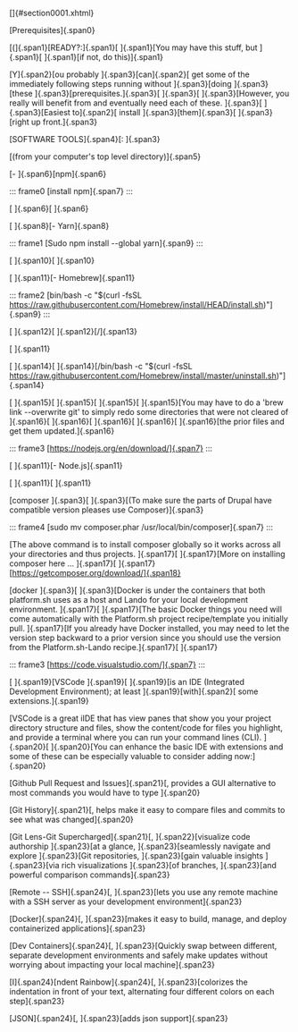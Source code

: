 []{#section0001.xhtml}

[Prerequisites]{.span0}

[(]{.span1}[READY?:]{.span1}[ ]{.span1}[You may have this stuff, but
]{.span1}[ ]{.span1}[if not, do this)]{.span1}

 

[Y]{.span2}[ou probably ]{.span3}[can]{.span2}[ get some of the
immediately following steps running without ]{.span3}[doing
]{.span3}[these ]{.span3}[prerequisites.]{.span3}[
]{.span3}[ ]{.span3}[However, you really will benefit from and
eventually need each of these. ]{.span3}[ ]{.span3}[Easiest to]{.span2}[
install ]{.span3}[them]{.span3}[ ]{.span3}[right up front.]{.span3}

 

[SOFTWARE TOOLS]{.span4}[: ]{.span3}

[(from your computer\'s top level directory)]{.span5}

[- ]{.span6}[npm]{.span6}

::: frame0
[install npm]{.span7}
:::

[                ]{.span6}[                ]{.span6}

 

[                ]{.span8}[- Yarn]{.span8}

::: frame1
[Sudo npm install \--global yarn]{.span9}
:::

[                ]{.span10}[                ]{.span10}

 

[                ]{.span11}[- Homebrew]{.span11}

::: frame2
[bin/bash -c \"\$(curl -fsSL
https://raw.githubusercontent.com/Homebrew/install/HEAD/install.sh)\"]{.span9}
:::

[                ]{.span12}[                ]{.span12}[/]{.span13}

[                ]{.span11}

[                ]{.span14}[                ]{.span14}[/bin/bash -c
\"\$(curl -fsSL
https://raw.githubusercontent.com/Homebrew/install/master/uninstall.sh)\"]{.span14}

[                ]{.span15}[                ]{.span15}[
]{.span15}[ ]{.span15}[You may have to do a 'brew link \--overwrite git'
to simply redo some directories that were not cleared of
]{.span16}[                ]{.span16}[                ]{.span16}[
]{.span16}[ ]{.span16}[the prior files and get them updated.]{.span16}

 

::: frame3
[https://nodejs.org/en/download/]{.span7}
:::

[                ]{.span11}[- Node.js]{.span11}

[                ]{.span11}[                ]{.span11}

[composer ]{.span3}[ ]{.span3}[(To make sure the parts of Drupal have
compatible version pleases use Composer)]{.span3}

::: frame4
[sudo mv composer.phar /usr/local/bin/composer]{.span7}
:::

 

[The above command is to install composer globally so it works across
all your directories and thus projects. ]{.span17}[ ]{.span17}[More on
installing composer here ...
]{.span17}[ ]{.span17}[https://getcomposer.org/download/]{.span18}

[docker ]{.span3}[ ]{.span3}[Docker is under the containers that both
platform.sh uses as a host and Lando for your local development
environment. ]{.span17}[ ]{.span17}[The basic Docker things you need
will come automatically with the Platform.sh project recipe/template you
initially pull. ]{.span17}[If you already have Docker installed, you may
need to let the version step backward to a prior version since you
should use the version from the Platform.sh-Lando recipe.]{.span17}[
]{.span17}

::: frame3
[https://code.visualstudio.com/]{.span7}
:::

[ ]{.span19}[VSCode ]{.span19}[ ]{.span19}[is an IDE (Integrated
Development Environment); at least ]{.span19}[with]{.span2}[ some
extensions.]{.span19}

 

[VSCode is a great iIDE that has view panes that show you your project
directory structure and files, show the content/code for files you
highlight, and provide a terminal where you can run your command lines
(CLI). ]{.span20}[ ]{.span20}[You can enhance the basic IDE with
extensions and some of these can be especially valuable to consider
adding now:]{.span20}

[Github Pull Request and Issues]{.span21}[, provides a GUI alternative
to most commands you would have to type ]{.span20}

[Git History]{.span21}[, helps make it easy to compare files and commits
to see what was changed]{.span20}

[Git Lens-Git Supercharged]{.span21}[, ]{.span22}[visualize code
authorship ]{.span23}[at a glance, ]{.span23}[seamlessly navigate and
explore ]{.span23}[Git repositories, ]{.span23}[gain valuable insights
]{.span23}[via rich visualizations ]{.span23}[of branches,
]{.span23}[and powerful comparison commands]{.span23}

[Remote -- SSH]{.span24}[, ]{.span23}[lets you use any remote machine
with a SSH server as your development environment]{.span23}

[Docker]{.span24}[, ]{.span23}[makes it easy to build, manage, and
deploy containerized applications]{.span23}

[Dev Containers]{.span24}[, ]{.span23}[Quickly swap between different,
separate development environments and safely make updates without
worrying about impacting your local machine]{.span23}

[I]{.span24}[ndent Rainbow]{.span24}[, ]{.span23}[colorizes the
indentation in front of your text, alternating four different colors on
each step]{.span23}

[JSON]{.span24}[, ]{.span23}[adds json support]{.span23}
